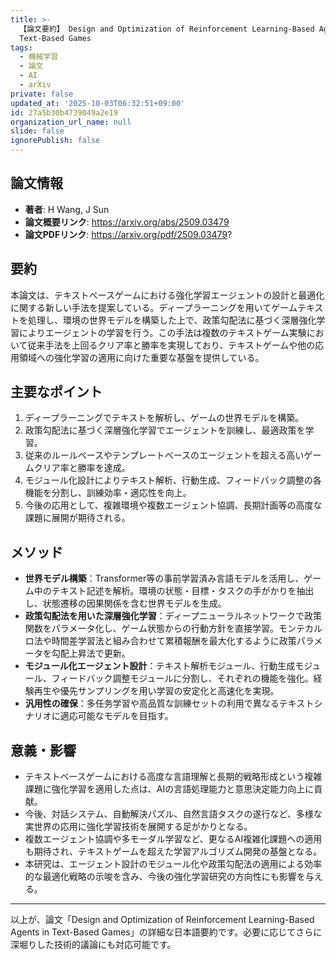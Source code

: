 ```yaml
---
title: >-
  【論文要約】 Design and Optimization of Reinforcement Learning-Based Agents in
  Text-Based Games
tags:
  - 機械学習
  - 論文
  - AI
  - arXiv
private: false
updated_at: '2025-10-03T06:32:51+09:00'
id: 27a5b30b4739049a2e19
organization_url_name: null
slide: false
ignorePublish: false
---
```


## 論文情報

- **著者**: H Wang, J Sun
- **論文概要リンク**: https://arxiv.org/abs/2509.03479
- **論文PDFリンク**: https://arxiv.org/pdf/2509.03479?

## 要約

本論文は、テキストベースゲームにおける強化学習エージェントの設計と最適化に関する新しい手法を提案している。ディープラーニングを用いてゲームテキストを処理し、環境の世界モデルを構築した上で、政策勾配法に基づく深層強化学習によりエージェントの学習を行う。この手法は複数のテキストゲーム実験において従来手法を上回るクリア率と勝率を実現しており、テキストゲームや他の応用領域への強化学習の適用に向けた重要な基盤を提供している。

## 主要なポイント

1. ディープラーニングでテキストを解析し、ゲームの世界モデルを構築。
2. 政策勾配法に基づく深層強化学習でエージェントを訓練し、最適政策を学習。
3. 従来のルールベースやテンプレートベースのエージェントを超える高いゲームクリア率と勝率を達成。
4. モジュール化設計によりテキスト解析、行動生成、フィードバック調整の各機能を分割し、訓練効率・適応性を向上。
5. 今後の応用として、複雑環境や複数エージェント協調、長期計画等の高度な課題に展開が期待される。


## メソッド

- **世界モデル構築**：Transformer等の事前学習済み言語モデルを活用し、ゲーム中のテキスト記述を解析。環境の状態・目標・タスクの手がかりを抽出し、状態遷移の因果関係を含む世界モデルを生成。
- **政策勾配法を用いた深層強化学習**：ディープニューラルネットワークで政策関数をパラメータ化し、ゲーム状態からの行動方針を直接学習。モンテカルロ法や時間差学習法と組み合わせて累積報酬を最大化するように政策パラメータを勾配上昇法で更新。
- **モジュール化エージェント設計**：テキスト解析モジュール、行動生成モジュール、フィードバック調整モジュールに分割し、それぞれの機能を強化。経験再生や優先サンプリングを用い学習の安定化と高速化を実現。
- **汎用性の確保**：多任务学習や高品質な訓練セットの利用で異なるテキストシナリオに適応可能なモデルを目指す。

## 意義・影響

- テキストベースゲームにおける高度な言語理解と長期的戦略形成という複雑課題に強化学習を適用した点は、AIの言語処理能力と意思決定能力向上に貢献。
- 今後、対話システム、自動解決パズル、自然言語タスクの遂行など、多様な実世界の応用に強化学習技術を展開する足がかりとなる。
- 複数エージェント協調や多モーダル学習など、更なるAI複雑化課題への適用も期待され、テキストゲームを超えた学習アルゴリズム開発の基盤となる。
- 本研究は、エージェント設計のモジュール化や政策勾配法の適用による効率的な最適化戦略の示唆を含み、今後の強化学習研究の方向性にも影響を与える。

---

以上が、論文「Design and Optimization of Reinforcement Learning-Based Agents in Text-Based Games」の詳細な日本語要約です。必要に応じてさらに深堀りした技術的議論にも対応可能です。

